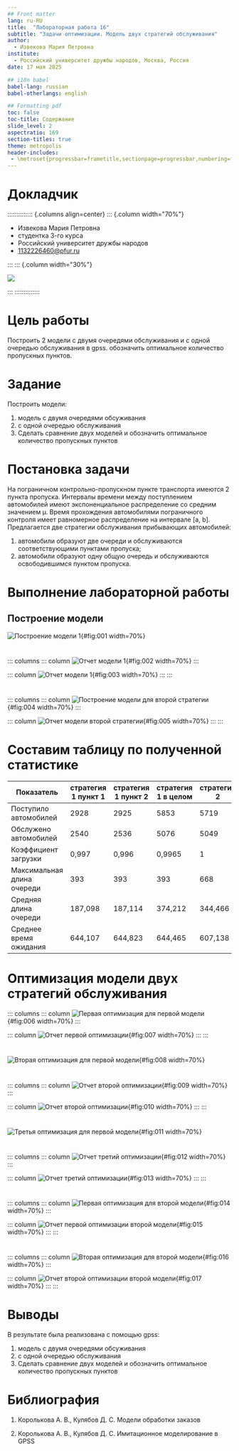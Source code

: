 ```yaml
---
## Front matter
lang: ru-RU
title:  "Лабораторная работа 16"
subtitle: "Задачи оптимизации. Модель двух стратегий обслуживания"
author:
  - Извекова Мария Петровна
institute:
  - Российский университет дружбы народов, Москва, Россия
date: 17 мая 2025

## i18n babel
babel-lang: russian
babel-otherlangs: english

## Formatting pdf
toc: false
toc-title: Содержание
slide_level: 2
aspectratio: 169
section-titles: true
theme: metropolis
header-includes:
 - \metroset{progressbar=frametitle,sectionpage=progressbar,numbering=fraction}
---
```


# Докладчик

:::::::::::::: {.columns align=center}
::: {.column width="70%"}

  * Извекова Мария Петровна
  * студентка 3-го курса
  * Российский университет дружбы народов
  * [1132226460@pfur.ru](mailto:1132226460@pfur.ru)

:::
::: {.column width="30%"}

![](./image/my_photo.jpg)

:::
::::::::::::::

# Цель работы

Построить  2 модели с двумя очередями обслуживания и с одной очередью обслуживания в gpss. обозначить оптимальное количество  пропускных пунктов.

# Задание

Построить модели:
1. модель с двумя очередями обсуживания
2. с одной очередью обслуживания 
3. Сделать сравнение двух моделей и обозначить оптимальное количество пропускных пунктов

# Постановка задачи

На пограничном контрольно-пропускном пункте транспорта имеются 2 пункта
пропуска. Интервалы времени между поступлением автомобилей имеют экспоненциальное распределение со средним значением µ. Время прохождения автомобилями
пограничного контроля имеет равномерное распределение на интервале [a, b].
Предлагается две стратегии обслуживания прибывающих автомобилей:
1) автомобили образуют две очереди и обслуживаются соответствующими пунктами
пропуска;
2) автомобили образуют одну общую очередь и обслуживаются освободившимся
пунктом пропуска.


# Выполнение лабораторной работы

## Построение модели

![Построение модели 1](image/1.png){#fig:001 width=70%}

#

::: columns
::: column
![Отчет модели 1](image/2.png){#fig:002 width=70%}
:::

::: column
![Отчет модели 1](image/3.png){#fig:003 width=70%}
::: 
:::

#

::: columns
::: column
![Построение модели для второй стратегии](image/4.png){#fig:004 width=70%}
:::

::: column
![Отчет модели второй стратегии](image/5.png){#fig:005 width=70%}
::: 
:::

# Составим таблицу по полученной статистике

| Показатель                  | стратегия 1 пункт 1 | стратегия 1 пункт 2 | стратегия 1 в целом | стратегия 2   |
|----------------------------|---------------------|---------------------|---------------------|----------------|
| Поступило автомобилей      | 2928                | 2925                | 5853                | 5719           |
| Обслужено автомобилей      | 2540                | 2536                | 5076                | 5049           |
| Коэффициент загрузки       | 0,997               | 0,996               | 0,9965              | 1              |
| Максимальная длина очереди| 393                 | 393                 | 393                 | 668            |
| Средняя длина очереди      | 187,098             | 187,114             | 374,212             | 344,466        |
| Среднее время ожидания     | 644,107             | 644,823             | 644,465             | 607,138        |

# Оптимизация модели двух стратегий обслуживания

::: columns
::: column
![Первая оптимизация для первой модели](image/6.png){#fig:006 width=70%}
:::

::: column
![Отчет первой оптимизации](image/7.png){#fig:007 width=70%}
::: 
:::

# 

![Вторая оптимизация для первой модели](image/8.png){#fig:008 width=70%}

#

::: columns
::: column
![Отчет второй оптимизации](image/9.png){#fig:009 width=70%}
:::

::: column
![Отчет второй оптимизации](image/10.png){#fig:010 width=70%}
::: 
:::

#

![Третья оптимизация для первой модели](image/11.png){#fig:011 width=70%}

#

::: columns
::: column
![Отчет третий оптимизации](image/12.png){#fig:012 width=70%}
:::

::: column
![Отчет третий оптимизации](image/13.png){#fig:013 width=70%}
::: 
:::

#

::: columns
::: column
![Первая оптимизация для второй модели](image/14.png){#fig:014 width=70%}
:::

::: column
![Отчет первой оптимизации второй модели](image/15.png){#fig:015 width=70%}
::: 
:::

#

::: columns
::: column
![Вторая оптимизация для второй модели](image/16.png){#fig:016 width=70%}
:::

::: column
![Отчет второй оптимизации второй модели](image/17.png){#fig:017 width=70%}
::: 
:::


# Выводы
В результате была реализована с помощью gpss:

1. модель с двумя очередями обсуживания
2. с одной очередью обслуживания 
3. Сделать сравнение двух моделей и обозначить оптимальное количество пропускных пунктов

# Библиография

1. Королькова А. В., Кулябов Д. С. Модели обработки заказов

2. Королькова А. В., Кулябов Д. С. Имитационное моделирование в GPSS